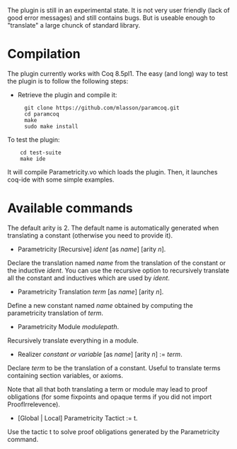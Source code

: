 The plugin is still in an experimental state. 
It is not very user friendly (lack of good error messages) and still contains bugs. 
But is useable enough to "translate" a large chunck of standard library. 

Compilation 
===========

The plugin currently works with Coq 8.5pl1.
The easy (and long) way to test the plugin is to follow the following steps:

* Retrieve the plugin and compile it:

        git clone https://github.com/mlasson/paramcoq.git
        cd paramcoq 
        make
        sudo make install

To test the plugin:

        cd test-suite
        make ide

It will compile Parametricity.vo which loads the plugin. 
Then, it launches coq-ide with some simple examples. 

Available commands
==================

The default arity is 2. 
The default name is automatically generated when translating a constant (otherwise you need to provide it). 

- Parametricity [Recursive] *ident* [as *name*] [arity *n*].

Declare the translation named *name* from the translation of the constant or the inductive *ident*. 
You can use the recursive option to recursively translate all the constant and inductives which are used by *ident*.

- Parametricity Translation *term* [as *name*] [arity *n*]. 

Define a new constant named *name* obtained by computing the parametricity translation of *term*. 

- Parametricity Module *modulepath*.

Recursively translate everything in a module. 

- Realizer *constant or variable* [as *name*] [arity *n*] := *term*.

Declare *term* to be the translation of a constant. 
Useful to translate terms containing section variables, or axioms. 

Note that all that both translating a term or module may lead to proof obligations (for some fixpoints and opaque terms if you did not import ProofIrrelevence).  

- [Global | Local] Parametricity Tactict := t.

Use the tactic t to solve proof obligations generated by the Parametricity command.
